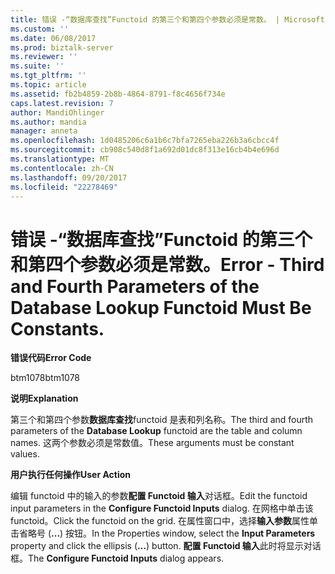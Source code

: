 ```yaml
---
title: 错误 -“数据库查找”Functoid 的第三个和第四个参数必须是常数。 | Microsoft Docs
ms.custom: ''
ms.date: 06/08/2017
ms.prod: biztalk-server
ms.reviewer: ''
ms.suite: ''
ms.tgt_pltfrm: ''
ms.topic: article
ms.assetid: fb2b4859-2b8b-4864-8791-f8c4656f734e
caps.latest.revision: 7
author: MandiOhlinger
ms.author: mandia
manager: anneta
ms.openlocfilehash: 1d0485206c6a1b6c7bfa7265eba226b3a6cbcc4f
ms.sourcegitcommit: cb908c540d8f1a692d01dc8f313e16cb4b4e696d
ms.translationtype: MT
ms.contentlocale: zh-CN
ms.lasthandoff: 09/20/2017
ms.locfileid: "22278469"
---
```

# <a name="error---third-and-fourth-parameters-of-the-database-lookup-functoid-must-be-constants"></a><span data-ttu-id="dc232-103">错误 -“数据库查找”Functoid 的第三个和第四个参数必须是常数。</span><span class="sxs-lookup"><span data-stu-id="dc232-103">Error - Third and Fourth Parameters of the Database Lookup Functoid Must Be Constants.</span></span>
<span data-ttu-id="dc232-104">**错误代码**</span><span class="sxs-lookup"><span data-stu-id="dc232-104">**Error Code**</span></span>  
  
 <span data-ttu-id="dc232-105">btm1078</span><span class="sxs-lookup"><span data-stu-id="dc232-105">btm1078</span></span>  
  
 <span data-ttu-id="dc232-106">**说明**</span><span class="sxs-lookup"><span data-stu-id="dc232-106">**Explanation**</span></span>  
  
 <span data-ttu-id="dc232-107">第三个和第四个参数**数据库查找**functoid 是表和列名称。</span><span class="sxs-lookup"><span data-stu-id="dc232-107">The third and fourth parameters of the **Database Lookup** functoid are the table and column names.</span></span> <span data-ttu-id="dc232-108">这两个参数必须是常数值。</span><span class="sxs-lookup"><span data-stu-id="dc232-108">These arguments must be constant values.</span></span>  
  
 <span data-ttu-id="dc232-109">**用户执行任何操作**</span><span class="sxs-lookup"><span data-stu-id="dc232-109">**User Action**</span></span>  
  
 <span data-ttu-id="dc232-110">编辑 functoid 中的输入的参数**配置 Functoid 输入**对话框。</span><span class="sxs-lookup"><span data-stu-id="dc232-110">Edit the functoid input parameters in the **Configure Functoid Inputs** dialog.</span></span> <span data-ttu-id="dc232-111">在网格中单击该 functoid。</span><span class="sxs-lookup"><span data-stu-id="dc232-111">Click the functoid on the grid.</span></span> <span data-ttu-id="dc232-112">在属性窗口中，选择**输入参数**属性单击省略号 (**...**) 按钮。</span><span class="sxs-lookup"><span data-stu-id="dc232-112">In the Properties window, select the **Input Parameters** property and click the ellipsis (**…**) button.</span></span> <span data-ttu-id="dc232-113">**配置 Functoid 输入**此时将显示对话框。</span><span class="sxs-lookup"><span data-stu-id="dc232-113">The **Configure Functoid Inputs** dialog appears.</span></span>